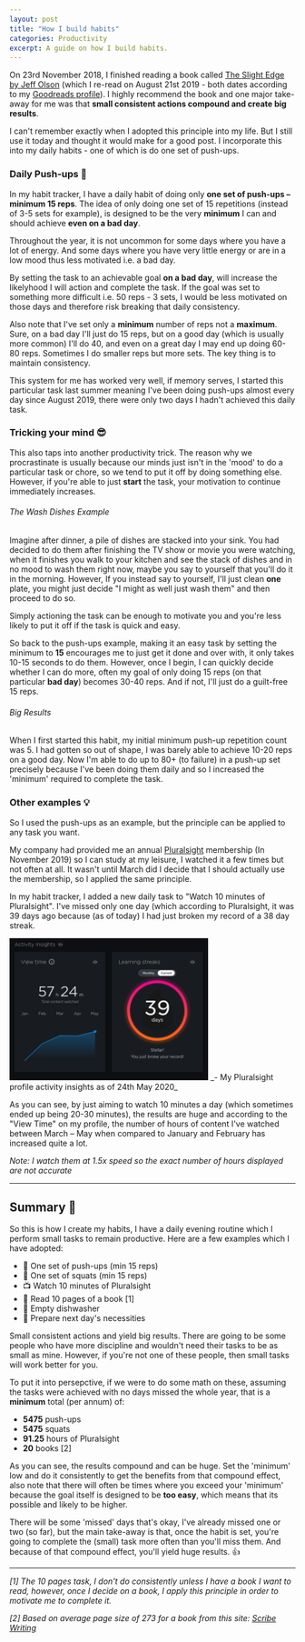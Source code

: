```yaml
---
layout: post
title: "How I build habits"
categories: Productivity
excerpt: A guide on how I build habits.
---
```


On 23rd November 2018, I finished reading a book called [The Slight Edge by Jeff Olson](https://www.goodreads.com/book/show/23130805-the-slight-edge) (which I re-read on August 21st 2019 - both dates according to my [Goodreads profile](https://www.goodreads.com/jameslieu)). I highly recommend the book and one major take-away for me was that **small consistent actions compound and create big results**.

I can't remember exactly when I adopted this principle into my life. But I still use it today and thought it would make for a good post. I incorporate this into my daily habits - one of which is do one set of push-ups.

### Daily Push-ups &#x1F4C5;

In my habit tracker, I have a daily habit of doing only **one set of push-ups – minimum 15 reps**. The idea of only doing one set of 15 repetitions (instead of 3-5 sets for example), is designed to be the very **minimum** I can and should achieve **even on a bad day**.

Throughout the year, it is not uncommon for some days where you have a lot of energy. And some days where you have very little energy or are in a low mood thus less motivated i.e. a bad day.

By setting the task to an achievable goal **on a bad day**, will increase the likelyhood I will action and complete the task. If the goal was set to something more difficult i.e. 50 reps - 3 sets, I would be less motivated on those days and therefore risk breaking that daily consistency.

Also note that I've set only a **minimum** number of reps not a **maximum**. Sure, on a bad day I'll just do 15 reps, but on a good day (which is usually more common) I'll do 40, and even on a great day I may end up doing 60-80 reps. Sometimes I do smaller reps but more sets. The key thing is to maintain consistency.

This system for me has worked very well, if memory serves, I started this particular task last summer meaning I've been doing push-ups almost every day since August 2019, there were only two days I hadn't achieved this daily task.

### Tricking your mind &#x1F60E;

This also taps into another productivity trick. The reason why we procrastinate is usually because our minds just isn't in the 'mood' to do a particular task or chore, so we tend to put it off by doing something else. However, if you're able to just **start** the task, your motivation to continue immediately increases.

###### The Wash Dishes Example
Imagine after dinner, a pile of dishes are stacked into your sink. You had decided to do them after finishing the TV show or movie you were watching, when it finishes you walk to your kitchen and see the stack of dishes and in no mood to wash them right now, maybe you say to yourself that you'll do it in the morning. However, If you instead say to yourself, I'll just clean **one** plate, you might just decide "I might as well just wash them" and then proceed to do so.

Simply actioning the task can be enough to motivate you and you're less likely to put it off if the task is quick and easy.

So back to the push-ups example, making it an easy task by setting the minimum to **15** encourages me to just get it done and over with, it only takes 10-15 seconds to do them. However, once I begin, I can quickly decide whether I can do more, often my goal of only doing 15 reps (on that particular **bad day**) becomes 30-40 reps. And if not, I'll just do a guilt-free 15 reps.

###### Big Results

When I first started this habit, my initial minimum push-up repetition count was 5. I had gotten so out of shape, I was barely able to achieve 10-20 reps on a good day. Now I'm able to do up to 80+ (to failure) in a push-up set precisely because I've been doing them daily and so I increased the 'minimum' required to complete the task.

### Other examples &#x1f4a1;

So I used the push-ups as an example, but the principle can be applied to any task you want.

My company had provided me an annual [Pluralsight](https://pluralsight.com/) membership (In November 2019) so I can study at my leisure, I watched it a few times but not often at all. It wasn't until March did I decide that I should actually use the membership, so I applied the same principle.

In my habit tracker, I added a new daily task to "Watch 10 minutes of Pluralsight". I've missed only one day (which according to Pluralsight, it was 39 days ago because (as of today) I had just broken my record of a 38 day streak.

<img src="/assets/media/how-i-build-habits-1.png" style="height: 250px;"/>
_- My Pluralsight profile activity insights as of 24th May 2020_

As you can see, by just aiming to watch 10 minutes a day (which sometimes ended up being 20-30 minutes), the results are huge and according to the "View Time" on my profile, the number of hours of content I've watched between March – May when compared to January and February has increased quite a lot.

_Note: I watch them at 1.5x speed so the exact number of hours displayed are not accurate_

___

## Summary &#x1f4dd;

So this is how I create my habits, I have a daily evening routine which I perform small tasks to remain productive. Here are a few examples which I have adopted:

- &#x1f4aa; One set of push-ups (min 15 reps)
- &#x1f9b5; One set of squats (min 15 reps)
- &#x1f4fa; Watch 10 minutes of Pluralsight
- &#x1f4d6; Read 10 pages of a book [1]
- &#x1f374; Empty dishwasher
- &#x1f307; Prepare next day's necessities

Small consistent actions and yield big results. There are going to be some people who have more discipline and wouldn't need their tasks to be as small as mine. However, if you're not one of these people, then small tasks will work better for you.

To put it into persepctive, if we were to do some math on these, assuming the tasks were achieved with no days missed the whole year, that is a **minimum** total (per annum) of:

- **5475** push-ups
- **5475** squats
- **91.25** hours of Pluralsight
- **20** books [2]

As you can see, the results compound and can be huge. Set the 'minimum' low and do it consistently to get the benefits from that compound effect, also note that there will often be times where you exceed your 'minimum' because the goal itself is designed to be **too easy**, which means that its possible and likely to be higher.

There will be some 'missed' days that's okay, I've already missed one or two (so far), but the main take-away is that, once the habit is set, you're going to complete the (small) task more often than you'll miss them. And because of that compound effect, you'll yield huge results. &#x1f44d;

---

_[1] The 10 pages task, I don't do consistently unless I have a book I want to read, however, once I decide on a book, I apply this principle in order to motivate me to complete it._

_[2] Based on average page size of 273 for a book from this site: [Scribe Writing](https://scribewriting.com/how-long-should-book-be/)_